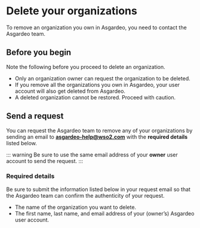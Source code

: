 # Delete your organizations

To remove an organization you own in Asgardeo, you need to contact the Asgardeo team.

## Before you begin
Note the following before you proceed to delete an organization.

- Only an organization owner can request the organization to be deleted.
- If you remove all the organizations you own in Asgardeo, your user account will also get deleted from Asgardeo.
- A deleted organization cannot be restored. Proceed with caution.

## Send a request

You can request the Asgardeo team to remove any of your organizations by sending an email to **asgardeo-help@wso2.com** with the **required details** listed below.

::: warning
Be sure to use the same email address of your **owner** user account to send the request.
:::

### Required details

Be sure to submit the information listed below in your request email so that the Asgardeo team can confirm the authenticity of your request.

- The name of the organization you want to delete.
- The first name, last name, and email address of your (owner’s) Asgardeo user account.